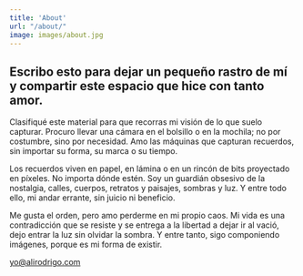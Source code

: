 ```yaml
---
title: 'About'
url: "/about/"
image: images/about.jpg
---
```


## Escribo esto para dejar un pequeño rastro de mí y compartir este espacio que hice con tanto amor.

Clasifiqué este material para que recorras mi visión de lo que suelo capturar. Procuro llevar una cámara en el bolsillo o en la mochila; no por costumbre, sino por necesidad. Amo las máquinas que capturan recuerdos, sin importar su forma, su marca o su tiempo.

Los recuerdos viven en papel, en lámina o en un rincón de bits proyectado en píxeles. No importa dónde estén. Soy un guardián obsesivo de la nostalgia, calles, cuerpos, retratos y paisajes, sombras y luz. Y entre todo ello, mi andar errante, sin juicio ni beneficio.

Me gusta el orden, pero amo perderme en mi propio caos. Mi vida es una contradicción que se resiste y se entrega a la libertad a dejar ir al vació, dejo entrar la luz sin olvidar la sombra. Y entre tanto, sigo componiendo imágenes, porque es mi forma de existir.

[yo@alirodrigo.com](mailto:yo@alirodrigo.com)
